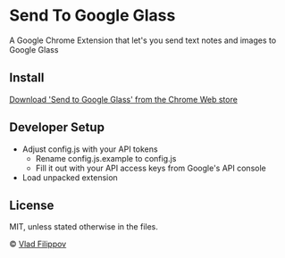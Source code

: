 # Send To Google Glass

A Google Chrome Extension that let's you send text notes and images to Google Glass

## Install

[Download 'Send to Google Glass' from the Chrome Web store](#)

## Developer Setup

* Adjust config.js with your API tokens
  * Rename config.js.example to config.js
  * Fill it out with your API access keys from Google's API console
* Load unpacked extension

## License

MIT, unless stated otherwise in the files.

© [Vlad Filippov](http://vladfilippov.com)

